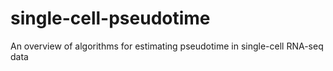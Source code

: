 # single-cell-pseudotime
An overview of algorithms for estimating pseudotime in single-cell RNA-seq data
